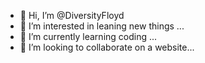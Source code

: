 - 👋 Hi, I’m @DiversityFloyd
- 👀 I’m interested in leaning new things ...
- 🌱 I’m currently learning coding ...
- 💞️ I’m looking to collaborate on a website...

<!---
DiversityFloyd/DiversityFloyd is a ✨ special ✨ repository because its `README.md` (this file) appears on your GitHub profile.
You can click the Preview link to take a look at your changes.
--->
